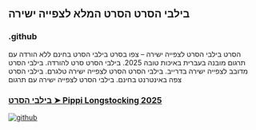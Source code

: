 ## בילבי הסרט הסרט המלא לצפייה ישירה

### .github

הסרט בילבי הסרט לצפייה ישירה – צפו בסרט בילבי הסרט בחינם ללא הורדה עם תרגום מובנה בעברית באיכות טובה 2025. בילבי הסרט סרט להורדה. בילבי הסרט מדובב לצפייה ישירה בדרייב. בילבי הסרט הסרט לצפייה ישירה טלגרם. בילבי הסרט צפה באינטרנט בחינם. בילבי הסרט לצפייה ישירה עם תרגום

### [בילבי הסרט ➤ Pippi Longstocking 2025](https://watching4khdmovies.blogspot.com/2025/06/pippi-longstocking-he.html)

<a href="https://watching4khdmovies.blogspot.com/2025/06/pippi-longstocking-he.html" rel="nofollow"><img src="https://image.tmdb.org/t/p/w1280/rw69So2WNae1xELiR989ZubLgi5.jpg" alt="github" data-canonical-src="https://image.tmdb.org/t/p/w1280/rw69So2WNae1xELiR989ZubLgi5.jpg" style="max-width: 100%;"></a>
